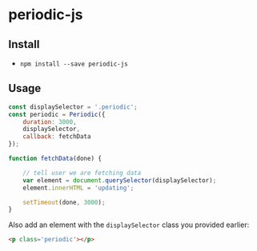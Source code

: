 # periodic-js

## Install

- `npm install --save periodic-js`

## Usage

``` javascript
const displaySelector = '.periodic';
const periodic = Periodic({
	duration: 3000,
	displaySelector,
	callback: fetchData
});

function fetchData(done) {

	// tell user we are fetching data
	var element = document.querySelector(displaySelector);
	element.innerHTML = 'updating';

	setTimeout(done, 3000);
}

```

Also add an element with the `displaySelector` class you provided earlier:

``` html
<p class='periodic'></p>
```


